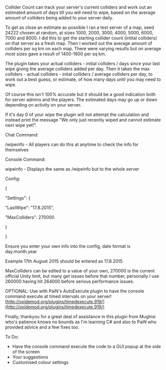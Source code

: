 Collider Count can track your server's current colliders and work out an estimated amount of days till you will need to wipe, based on the average amount of colliders being added to your server daily.


To get as close an estimate as possible I ran a test server of a map, seed 24222 chosen at random, at sizes 1000, 2000, 3000, 4000, 5000, 6000, 7000 and 8000. I did this to get the starting collider count (intital colliders) on that server as a fresh map. Then I worked out the average amount of colliders per sq km on each map. There were varying results but on average most sizes gave a result of 1400-1600 per sq km.


The plugin takes your actual colliders - initial colliders / days since your last wipe giving the average colliders added per day. Then it takes the max colliders - actual colliders - inital colliders / average colliders per day, to work out a best guess, or estimate, of how many days until you may need to wipe.


Of course this isn't 100% accurate but it should be a good indication both for server admins and the players. The estimated days may go up or down depending on activity on your server.


If it's day 0 of your wipe the plugin will not attempt the calculation and instead print the message "We only just recently wiped and cannot estimate next wipe yet!".


Chat Command:

/wipeinfo - All players can do this at anytime to check the info for themselves


Console Command:

wipeinfo - Displays the same as /wipeinfo but to the whole server


Config:


{

  "Settings": {

  "LastWipe": "17.8.2015",

  "MaxColliders": 270000

  }

}


Ensure you enter your own info into the config, date format is day.month.year


Example 17th August 2015 should be entered as 17.8.2015


MaxColliders can be edited to a value of your own, 270000 is the current official Unity limit, but many get issues before that number, personally I use 260000 having hit 264000 before serious performance issues.


OPTIONAL: Use with PaiN's AutoExecute plugin to have the console command execute at timed intervals on your server! [http://oxidemod.org/plugins/timedexecute.919/](http://oxidemod.org/plugins/timedexecute.919/)


Finally, thankyou for a great deal of assistance in this plugin from Mughisi who's patience knows no bounds as I'm learning C# and also to PaiN who provided advice and a few fixes too.


To Do:


* Have the console command execute the code to a GUI popup at the side of the screen
* Your suggestions
* Customised colour settings